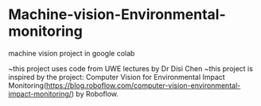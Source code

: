 # Machine-vision-Environmental-monitoring
machine vision project in google colab

~this project uses code from UWE lectures by Dr Disi Chen
~this project is inspired by the project: Computer Vision for Environmental Impact Monitoring(https://blog.roboflow.com/computer-vision-environmental-impact-monitoring/) by Roboflow.
